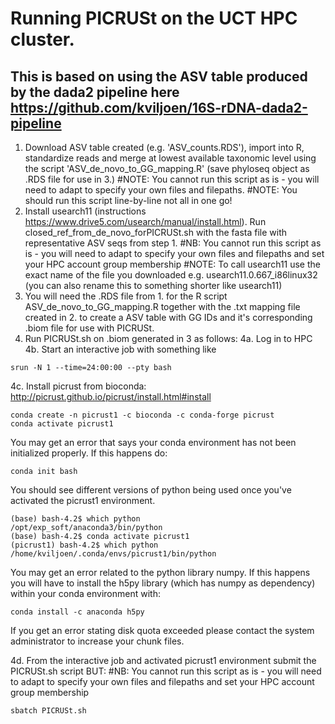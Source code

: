 # Running PICRUSt on the UCT HPC cluster.

## This is based on using the ASV table produced by the dada2 pipeline here https://github.com/kviljoen/16S-rDNA-dada2-pipeline
1. Download ASV table created (e.g. 'ASV_counts.RDS'), import into R, standardize reads and merge at lowest available taxonomic level using the script 'ASV_de_novo_to_GG_mapping.R' (save phyloseq object as .RDS file for use in 3.)
#NOTE: You cannot run this script as is - you will need to adapt to specify your own files and filepaths.
#NOTE: You should run this script line-by-line not all in one go!
2. Install usearch11 (instructions https://www.drive5.com/usearch/manual/install.html). Run closed_ref_from_de_novo_forPICRUSt.sh with the fasta file with representative ASV seqs from step 1.
#NB: You cannot run this script as is - you will need to adapt to specify your own files and filepaths and set your HPC account group membership
#NOTE: To call usearch11 use the exact name of the file you downloaded e.g. usearch11.0.667_i86linux32 (you can also rename this to something shorter like usearch11)
3. You will need the .RDS file from 1. for the R script ASV_de_novo_to_GG_mapping.R together with the .txt mapping file created in 2. to create a ASV table with GG IDs and it's corresponding .biom file for use with PICRUSt.
4. Run PICRUSt.sh on .biom generated in 3 as follows:
4a. Log in to HPC
4b. Start an interactive job with something like
```
srun -N 1 --time=24:00:00 --pty bash
```
4c. Install picrust from bioconda: http://picrust.github.io/picrust/install.html#install
```
conda create -n picrust1 -c bioconda -c conda-forge picrust
conda activate picrust1
```
You may get an error that says your conda environment has not been initialized properly. If this happens do:

```
conda init bash
```
You should see different versions of python being used once you've activated the picrust1 environment.
```
(base) bash-4.2$ which python
/opt/exp_soft/anaconda3/bin/python
(base) bash-4.2$ conda activate picrust1
(picrust1) bash-4.2$ which python
/home/kviljoen/.conda/envs/picrust1/bin/python
```
You may get an error related to the python library numpy. If this happens you will have to install the h5py library (which has numpy as dependency) within your conda environment with:

```
conda install -c anaconda h5py
```
If you get an error stating disk quota exceeded please contact the system administrator to increase your chunk files.

4d. From the interactive job and activated picrust1 environment submit the PICRUSt.sh script BUT:
#NB: You cannot run this script as is - you will need to adapt to specify your own files and filepaths and set your HPC account group membership
```
sbatch PICRUSt.sh
```
